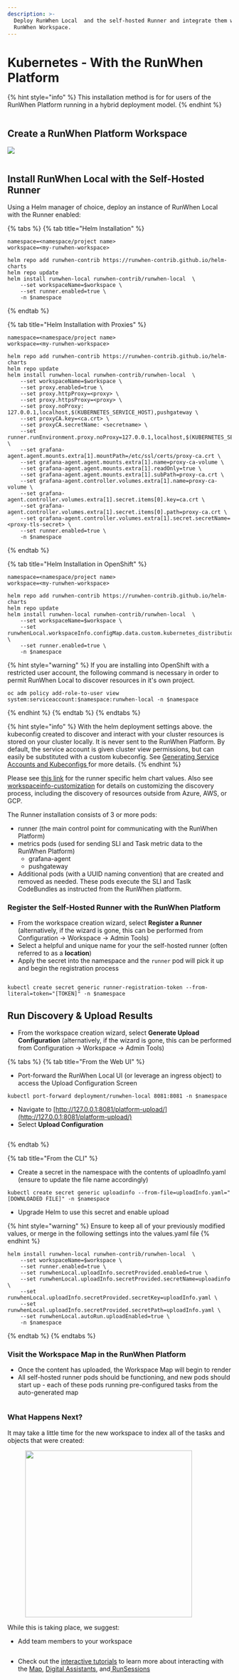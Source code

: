 ```yaml
---
description: >-
  Deploy RunWhen Local  and the self-hosted Runner and integrate them with a
  RunWhen Workspace.
---
```


# Kubernetes - With the RunWhen Platform

{% hint style="info" %}
This installation method is for for users of the RunWhen Platform running in a hybrid deployment model.
{% endhint %}

<figure><img src="../../../.gitbook/assets/flow (2).png" alt=""><figcaption></figcaption></figure>

## Create a RunWhen Platform Workspace

[![](../../../.gitbook/assets/login\_create\_workspace.png)](https://app.beta.runwhen.com/?addWorkspace=true%3C)

<figure><img src="../../../.gitbook/assets/image (9).png" alt=""><figcaption></figcaption></figure>

## Install RunWhen Local with the Self-Hosted Runner

Using a Helm manager of choice, deploy an instance of RunWhen Local with the Runner enabled:

{% tabs %}
{% tab title="Helm Installation" %}
```
namespace=<namespace/project name>
workspace=<my-runwhen-workspace>

helm repo add runwhen-contrib https://runwhen-contrib.github.io/helm-charts
helm repo update
helm install runwhen-local runwhen-contrib/runwhen-local  \
	--set workspaceName=$workspace \
	--set runner.enabled=true \
	-n $namespace
```
{% endtab %}

{% tab title="Helm Installation with Proxies" %}
```
namespace=<namespace/project name>
workspace=<my-runwhen-workspace>

helm repo add runwhen-contrib https://runwhen-contrib.github.io/helm-charts
helm repo update
helm install runwhen-local runwhen-contrib/runwhen-local  \
	--set workspaceName=$workspace \
	--set proxy.enabled=true \
	--set proxy.httpProxy=<proxy> \
	--set proxy.httpsProxy=<proxy> \
	--set proxy.noProxy: 127.0.0.1,localhost,$(KUBERNETES_SERVICE_HOST),pushgateway \
	--set proxyCA.key=<ca.crt> \
	--set proxyCA.secretName: <secretname> \
	--set runner.runEnvironment.proxy.noProxy=127.0.0.1,localhost,$(KUBERNETES_SERVICE_HOST),pushgateway \
	--set grafana-agent.agent.mounts.extra[1].mountPath=/etc/ssl/certs/proxy-ca.crt \
	--set grafana-agent.agent.mounts.extra[1].name=proxy-ca-volume \
	--set grafana-agent.agent.mounts.extra[1].readOnly=true \
	--set grafana-agent.agent.mounts.extra[1].subPath=proxy-ca.crt \
	--set grafana-agent.controller.volumes.extra[1].name=proxy-ca-volume \
	--set grafana-agent.controller.volumes.extra[1].secret.items[0].key=ca.crt \
	--set grafana-agent.controller.volumes.extra[1].secret.items[0].path=proxy-ca.crt \
	--set grafana-agent.controller.volumes.extra[1].secret.secretName=<proxy-tls-secret> \
	--set runner.enabled=true \
	-n $namespace
```
{% endtab %}

{% tab title="Helm Installation in OpenShift" %}
```
namespace=<namespace/project name>
workspace=<my-runwhen-workspace>

helm repo add runwhen-contrib https://runwhen-contrib.github.io/helm-charts
helm repo update
helm install runwhen-local runwhen-contrib/runwhen-local  \
	--set workspaceName=$workspace \
	--set runwhenLocal.workspaceInfo.configMap.data.custom.kubernetes_distribution_binary=oc \
	--set runner.enabled=true \
	-n $namespace
```

{% hint style="warning" %}
If you are installing into OpenShift with a restricted user account, the following command is necessary in order to permit RunWhen Local to discover resources in it's own project.

```
oc adm policy add-role-to-user view system:serviceaccount:$namespace:runwhen-local -n $namespace
```
{% endhint %}
{% endtab %}
{% endtabs %}

{% hint style="info" %}
With the helm deployment settings above. the kubeconfig created to discover and interact with your cluster resources is stored on your cluster locally. It is never sent to the RunWhen Platform. By default, the service account is given cluster view permissions, but can easily be substituted with a custom kubeconfig. See [Generating Service Accounts and Kubeconfigs ](https://docs.runwhen.com/public/runwhen-platform/guides/kubernetes-environments/generating-service-accounts-and-kubeconfigs)for more details.
{% endhint %}

Please see [this link](https://github.com/runwhen-contrib/helm-charts/blob/main/charts/runwhen-local/values.yaml) for the runner specific helm chart values. Also see [workspaceinfo-customization](../../user\_guide-advanced\_configuration/workspaceinfo-customization/ "mention") for details on customizing the discovery process, including the discovery of resources outside from Azure, AWS, or GCP.

The Runner installation consists of 3 or more pods:

* runner (the main control point for communicating with the RunWhen Platform)
* metrics pods (used for sending SLI and Task metric data to the RunWhen Platform)
  * grafana-agent
  * pushgateway
* Additional pods (with a UUID naming convention) that are created and removed as needed. These pods execute the SLI and Taslk CodeBundles as instructed from the RunWhen platform.

### Register the Self-Hosted Runner with the RunWhen Platform

* From the workspace creation wizard, select **Register a Runner** (alternatively, if the wizard is gone, this can be performed from Configuration -> Workspace -> Admin Tools)
* Select a helpful and unique name for your the self-hosted runner (often referred to as a **location**)
* Apply the secret into the namespace and the `runner` pod will pick it up and begin the registration process

<figure><img src="../../../.gitbook/assets/image (10).png" alt=""><figcaption></figcaption></figure>

```
kubectl create secret generic runner-registration-token --from-literal=token="[TOKEN]" -n $namespace
```

## Run Discovery & Upload Results

* From the workspace creation wizard, select **Generate Upload Configuration** (alternatively, if the wizard is gone, this can be performed from Configuration -> Workspace -> Admin Tools)

{% tabs %}
{% tab title="From the Web UI" %}
* Port-forward the RunWhen Local UI (or leverage an ingress object) to access the Upload Configuration Screen

```
kubectl port-forward deployment/runwhen-local 8081:8081 -n $namespace
```

* Navigate to [http://127.0.0.1:8081/platform-upload/](http://127.0.0.1:8081/platform-upload/)
* Select **Upload Configuration**

<figure><img src="../../../.gitbook/assets/image (11).png" alt=""><figcaption></figcaption></figure>


{% endtab %}

{% tab title="From the CLI" %}
* Create a secret in the namespace with the contents of uploadInfo.yaml (ensure to update the file name accordingly)

```
kubectl create secret generic uploadinfo --from-file=uploadInfo.yaml="[DOWNLOADED FILE]" -n $namespace
```

* Upgrade Helm to use this secret and enable upload

{% hint style="warning" %}
Ensure to keep all of your previously modified values, or merge in the following settings into the values.yaml file
{% endhint %}

```
helm install runwhen-local runwhen-contrib/runwhen-local  \
	--set workspaceName=$workspace \
	--set runner.enabled=true \
	--set runwhenLocal.uploadInfo.secretProvided.enabled=true \
	--set runwhenLocal.uploadInfo.secretProvided.secretName=uploadinfo \
	--set runwhenLocal.uploadInfo.secretProvided.secretKey=uploadInfo.yaml \
	--set runwhenLocal.uploadInfo.secretProvided.secretPath=uploadInfo.yaml \
	--set runwhenLocal.autoRun.uploadEnabled=true \
	-n $namespace
```
{% endtab %}
{% endtabs %}



### Visit the Workspace Map in the RunWhen Platform

* Once the content has uploaded, the Workspace Map will begin to render
* All self-hosted runner pods should be functioning, and new pods should start up - each of these pods running pre-configured tasks from the auto-generated map

<figure><img src="../../../.gitbook/assets/image (12).png" alt=""><figcaption></figcaption></figure>

### What Happens Next?

It may take a little time for the new workspace to index all of the tasks and objects that were created:

<figure><img src="../../../.gitbook/assets/image (14).png" alt="" width="375"><figcaption></figcaption></figure>

While this is taking place, we suggest:

* Add team members to your workspace

<figure><img src="../../../.gitbook/assets/image (19).png" alt=""><figcaption></figcaption></figure>

* Check out the [interactive tutorials](https://docs.runwhen.com/public/runwhen-platform/tutorials) to learn more about interacting with the [Map](https://docs.runwhen.com/public/runwhen-platform/feature-overview/maps), [Digital Assistants](https://docs.runwhen.com/public/runwhen-platform/terms-and-concepts#digital-assistant)[,](https://docs.runwhen.com/public/runwhen-platform/feature-overview/digital-assistants) and[ RunSessions](https://docs.runwhen.com/public/runwhen-platform/feature-overview/runsessions)

<figure><img src="../../../.gitbook/assets/image (18).png" alt=""><figcaption></figcaption></figure>
